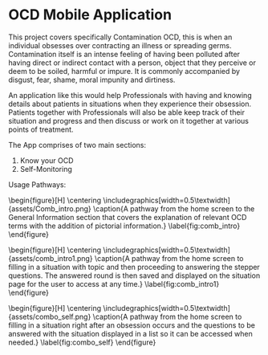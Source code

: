 # OCD Mobile Application

This project covers specifically Contamination OCD, this is when an individual obsesses over contracting an illness or spreading germs. Contamination itself is an intense feeling of having been polluted after having direct or indirect contact with a person, object that they perceive or deem to be soiled, harmful or impure. It is commonly accompanied by disgust, fear, shame, moral impunity and dirtiness.

An application like this would help Professionals with having and knowing details about patients in situations when they experience their obsession. Patients together with Professionals will also be able keep track of their situation and progress and then discuss or work on it together at various points of treatment.

The App comprises of two main sections:

1. Know your OCD
2. Self-Monitoring

Usage Pathways:

\begin{figure}[H]
\centering
\includegraphics[width=0.5\textwidth]{assets/Comb_intro.png}
\caption{A pathway from the home screen to the General Information section that covers the explanation of relevant OCD terms with the addition of pictorial information.}
\label{fig:comb_intro}
\end{figure}

\begin{figure}[H]
\centering
\includegraphics[width=0.5\textwidth]{assets/comb_intro1.png}
\caption{A pathway from the home screen to filling in a situation with topic and then proceeding to answering the stepper questions. The answered round is then saved and displayed on the situation page for the user to access at any time.}
\label{fig:comb_intro1}
\end{figure}

\begin{figure}[H]
\centering
\includegraphics[width=0.5\textwidth]{assets/combo_self.png}
\caption{A pathway from the home screen to filling in a situation right after an obsession occurs and the questions to be answered with the situation displayed in a list so it can be accessed when needed.}
\label{fig:combo_self}
\end{figure}
